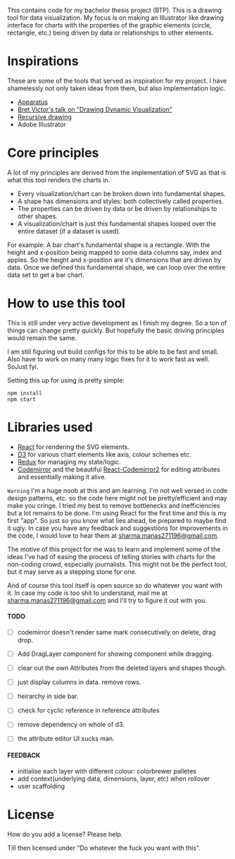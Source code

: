 This contains code for my bachelor thesis project (BTP). This is a drawing tool for data visualization. My focus is on making an Illustrator like drawing interface for charts with the properties of the graphic elements (circle, rectangle, etc.) being driven by data or relationships to other elements.

# Inspirations
These are some of the tools that served as inspiration for my project. I have shamelessly not only taken ideas from them, but also implementation logic.

  - [Apparatus](http://aprt.us/)
  - [Bret Victor's talk on "Drawing Dynamic Visualization"](http://worrydream.com/DrawingDynamicVisualizationsTalkAddendum/)
  - [Recursive drawing](http://recursivedrawing.com/)
  - Adobe Illustrator

# Core principles
A lot of my principles are derived from the implementation of SVG as that is what this tool renders the charts in.
- Every visualization/chart can be broken down into fundamental shapes.
- A shape has dimensions and styles: both collectively called properties.
- The properties can be driven by data or be driven by relationships to other shapes.
- A visualization/chart is just this fundamental shapes looped over the entire dataset (if a dataset is used).

For example: A bar chart's fundamental shape is a rectangle. With the height and x-position being mapped to some data columns say, index and apples. So the height and x-position are it's dimensions that are driven by data. Once we defined this fundamental shape, we can loop over the entire data set to get a bar chart.

# How to use this tool
This is still under very active development as I finish my degree. So a ton of things can change pretty quickly. But hopefully the basic driving principles would remain the same.

I am still figuring out build configs for this to be able to be fast and small. Also have to work on many many logic fixes for it to work fast as well. SoJust fyi.

Setting this up for using is pretty simple:
```
npm install
npm start
```

# Libraries used
- [React](https://github.com/facebook/react/) for rendering the SVG elements.
- [D3](https://github.com/d3/d3) for various chart elements like axis, colour schemes etc.
- [Redux](https://github.com/reactjs/react-redux/) for managing my state/logic.
- [Codemirror](https://github.com/codemirror/codemirror) and the beautiful [React-Codemirror2](https://github.com/scniro/react-codemirror2) for editing attributes and essentially making it alive.

``` Warning ```
I'm a huge noob at this and am learning. I'm not well versed in code design patterns, etc. so the code here might not be pretty/efficient and may make you cringe. I tried my best to remove bottlenecks and inefficiencies but a lot remains to be done. I'm using React for the first time and this is my first "app". So just so you know what lies ahead, be prepared to maybe find it ugly. In case you have any feedback and suggestions for improvements in the code, I would love to hear them at sharma.manas271196@gmail.com.

The motive of this project for me was to learn and implement some of the ideas I've had of easing the process of telling stories with charts for the non-coding crowd, especially journalists. This might not be the perfect tool, but it may serve as a stepping stone for one.

And of course this tool itself is open source so do whatever you want with it. In case my code is too shit to understand, mail me at sharma.manas271196@gmail.com and I'll try to figure it out with you.

#### TODO
- [ ]  codemirror doesn't render same mark consecutively on delete, drag drop.
- [ ]  Add DragLayer component for showing component while dragging.
- [ ]  clear out the own Attributes from the deleted layers and shapes though.
- [ ]  just display columns in data. remove rows. 
- [ ]  heirarchy in side bar.
- [ ]  check for cyclic reference in reference attributes
- [ ]  remove dependency on whole of d3.
- [ ]  the attribute editor UI sucks man.


#### FEEDBACK
- initialise each layer with different colour: colorbrewer palletes
- add context(underlying data, dimensions, layer, etc) when rollover
- user scaffolding

# License

How do you add a license? Please help.

Till then licensed under "Do whatever the fuck you want with this".
